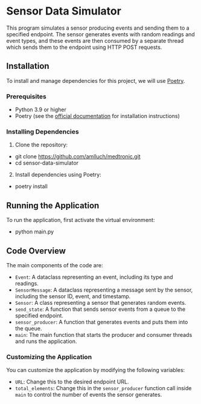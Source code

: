 # Sensor Data Simulator

This program simulates a sensor producing events and sending them to a specified endpoint. The sensor generates events with random readings and event types, and these events are then consumed by a separate thread which sends them to the endpoint using HTTP POST requests.

## Installation

To install and manage dependencies for this project, we will use [Poetry](https://python-poetry.org/).

### Prerequisites

- Python 3.9 or higher
- Poetry (see the [official documentation](https://python-poetry.org/docs/#installation) for installation instructions)

### Installing Dependencies

1. Clone the repository:
- git clone https://github.com/amlluch/medtronic.git
- cd sensor-data-simulator

2. Install dependencies using Poetry:
- poetry install

## Running the Application

To run the application, first activate the virtual environment:
- python main.py

## Code Overview

The main components of the code are:

- `Event`: A dataclass representing an event, including its type and readings.
- `SensorMessage`: A dataclass representing a message sent by the sensor, including the sensor ID, event, and timestamp.
- `Sensor`: A class representing a sensor that generates random events.
- `send_state`: A function that sends sensor events from a queue to the specified endpoint.
- `sensor_producer`: A function that generates events and puts them into the queue.
- `main`: The main function that starts the producer and consumer threads and runs the application.

### Customizing the Application

You can customize the application by modifying the following variables:

- `URL`: Change this to the desired endpoint URL.
- `total_elements`: Change this in the `sensor_producer` function call inside `main` to control the number of events the sensor generates.
